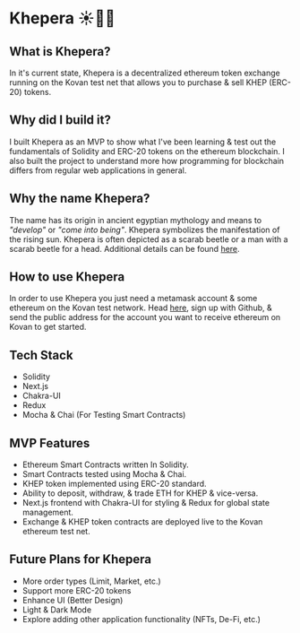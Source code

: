 # Khepera ☀️🐞💸

## What is Khepera?

In it's current state, Khepera is a decentralized ethereum token exchange running on the Kovan test net that allows you to purchase & sell KHEP (ERC-20) tokens.

## Why did I build it?

I built Khepera as an MVP to show what I've been learning & test out the fundamentals of Solidity and ERC-20 tokens on the ethereum blockchain. I also built the project to understand more how programming for blockchain differs from regular web applications in general.

## Why the name Khepera?

The name has its origin in ancient egyptian mythology and means to *"develop"* or *"come into being"*. Khepera symbolizes the manifestation of the rising sun. Khepera is often depicted as a scarab beetle or a man with a scarab beetle for a head. Additional details can be found [here](<https://en.wikipedia.org/wiki/Khepri#:~:text=Khepri%20(Egyptian%3A%20%E1%B8%ABprj%2C%20also,and%20the%20renewal%20of%20life>).

## How to use Khepera

In order to use Khepera you just need a metamask account & some ethereum on the Kovan test network. Head [here](https://gitter.im/kovan-testnet/faucet), sign up with Github, & send the public address for the account you want to receive ethereum on Kovan to get started.

## Tech Stack

- Solidity
- Next.js
- Chakra-UI
- Redux
- Mocha & Chai (For Testing Smart Contracts)

## MVP Features

- Ethereum Smart Contracts written In Solidity.
- Smart Contracts tested using Mocha & Chai.
- KHEP token implemented using ERC-20 standard.
- Ability to deposit, withdraw, & trade ETH for KHEP & vice-versa.
- Next.js frontend with Chakra-UI for styling & Redux for global state management.
- Exchange & KHEP token contracts are deployed live to the Kovan ethereum test net.

## Future Plans for Khepera

- More order types (Limit, Market, etc.)
- Support more ERC-20 tokens
- Enhance UI (Better Design)
- Light & Dark Mode
- Explore adding other application functionality (NFTs, De-Fi, etc.)

